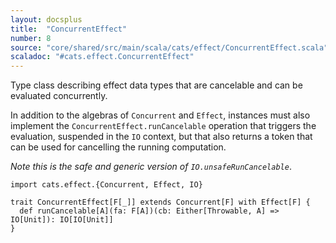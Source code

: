 ```yaml
---
layout: docsplus
title:  "ConcurrentEffect"
number: 8
source: "core/shared/src/main/scala/cats/effect/ConcurrentEffect.scala"
scaladoc: "#cats.effect.ConcurrentEffect"
---
```


Type class describing effect data types that are cancelable and can be evaluated concurrently.

In addition to the algebras of `Concurrent` and `Effect`, instances must also implement the `ConcurrentEffect.runCancelable` operation that triggers the evaluation, suspended in the `IO` context, but that also returns a token that can be used for cancelling the running computation.

*Note this is the safe and generic version of `IO.unsafeRunCancelable`*.

```tut:book:silent
import cats.effect.{Concurrent, Effect, IO}

trait ConcurrentEffect[F[_]] extends Concurrent[F] with Effect[F] {
  def runCancelable[A](fa: F[A])(cb: Either[Throwable, A] => IO[Unit]): IO[IO[Unit]]
}
```
